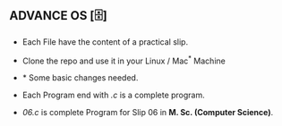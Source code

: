 ## ADVANCE OS [:file_cabinet:]
* Each File have the content of a practical slip.
* Clone the repo and use it in your Linux / Mac<sup>*</sup> Machine
*   \* Some basic changes needed.

* Each Program end with <i>.c </i>  is a complete program.
* <i>06.c</i>  is complete Program for Slip 06 in <b>M. Sc. (Computer Science)</b>.